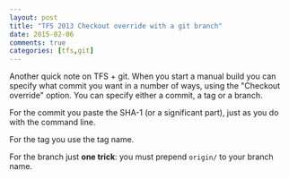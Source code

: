 ```yaml
---
layout: post
title: "TFS 2013 Checkout override with a git branch"
date: 2015-02-06
comments: true
categories: [tfs,git]
---
```

Another quick note on TFS + git. When you start a manual build you can specify what commit you want in a number of ways, using the "Checkout override" option. You can specify either a commit, a tag or a branch.

For the commit you paste the SHA-1 (or a significant part), just as you do with the command line.

For the tag you use the tag name.

For the branch just **one trick**: you must prepend `origin/` to your branch name.